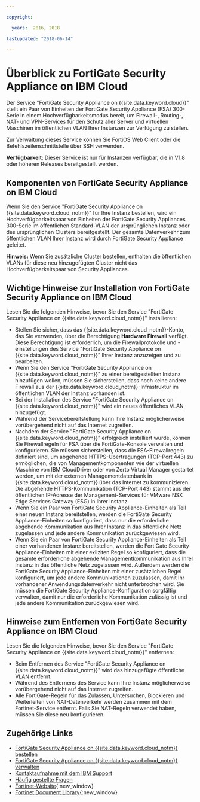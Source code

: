 ```yaml
---

copyright:

  years:  2016, 2018

lastupdated: "2018-06-14"

---
```


# Überblick zu FortiGate Security Appliance on IBM Cloud

Der Service "FortiGate Security Appliance on {{site.data.keyword.cloud}}" stellt ein Paar von Einheiten der FortiGate Security Appliance (FSA) 300-Serie in einem Hochverfügbarkeitsmodus bereit, um Firewall-, Routing-, NAT- und VPN-Services für den Schutz aller Server und virtuellen Maschinen im öffentlichen VLAN Ihrer Instanzen zur Verfügung zu stellen.

Zur Verwaltung dieses Service können Sie FortiOS Web Client oder die Befehlszeilenschnittstelle über SSH verwenden.

**Verfügbarkeit**: Dieser Service ist nur für Instanzen verfügbar, die in V1.8 oder höheren Releases bereitgestellt werden.

## Komponenten von FortiGate Security Appliance on IBM Cloud

Wenn Sie den Service "FortiGate Security Appliance on {{site.data.keyword.cloud_notm}}" für Ihre Instanz bestellen, wird ein Hochverfügbarkeitspaar von Einheiten der FortiGate Security Appliances 300-Serie im öffentlichen Standard-VLAN der ursprünglichen Instanz oder des ursprünglichen Clusters bereitgestellt. Der gesamte Datenverkehr zum öffentlichen VLAN Ihrer Instanz wird durch FortiGate Security Appliance geleitet.

**Hinweis:** Wenn Sie zusätzliche Cluster bestellen, enthalten die öffentlichen VLANs für diese neu hinzugefügten Cluster nicht das Hochverfügbarkeitspaar von Security Appliances.

## Wichtige Hinweise zur Installation von FortiGate Security Appliance on IBM Cloud

Lesen Sie die folgenden Hinweise, bevor Sie den Service "FortiGate Security Appliance on {{site.data.keyword.cloud_notm}}" installieren:
* Stellen Sie sicher, dass das {{site.data.keyword.cloud_notm}}-Konto, das Sie verwenden, über die Berechtigung **Hardware Firewall** verfügt. Diese Berechtigung ist erforderlich, um die Firewallprotokolle und -einstellungen des Service "FortiGate Security Appliance on {{site.data.keyword.cloud_notm}}" Ihrer Instanz anzuzeigen und zu bearbeiten.
* Wenn Sie den Service "FortiGate Security Appliance on {{site.data.keyword.cloud_notm}}" zu einer bereitgestellten Instanz hinzufügen wollen, müssen Sie sicherstellen, dass noch keine andere Firewall aus der {{site.data.keyword.cloud_notm}}-Infrastruktur im öffentlichen VLAN der Instanz vorhanden ist.
* Bei der Installation des Service "FortiGate Security Appliance on {{site.data.keyword.cloud_notm}}" wird ein neues öffentliches VLAN hinzugefügt.
* Während der Servicebereitstellung kann Ihre Instanz möglicherweise vorübergehend nicht auf das Internet zugreifen.
* Nachdem der Service "FortiGate Security Appliance on {{site.data.keyword.cloud_notm}}" erfolgreich installiert wurde, können Sie Firewallregeln für FSA über die FortiGate-Konsole verwalten und konfigurieren. Sie müssen sicherstellen, dass die FSA-Firewallregeln definiert sind, um abgehende HTTPS-Übertragungen (TCP-Port 443) zu ermöglichen, die von Managementkomponenten wie der virtuellen Maschine von IBM CloudDriver oder von Zerto Virtual Manager gestartet werden, um mit der externen Managementdatenbank in {{site.data.keyword.cloud_notm}} über das Internet zu kommunizieren. Die abgehende HTTPS-Kommunikation (TCP-Port 443) stammt aus der öffentlichen IP-Adresse der Management-Services für VMware NSX Edge Services Gateway (ESG) in Ihrer Instanz.
* Wenn Sie ein Paar von FortiGate Security Appliance-Einheiten als Teil einer neuen Instanz bereitstellen, werden die FortiGate Security Appliance-Einheiten so konfiguriert, dass nur die erforderliche abgehende Kommunikation aus Ihrer Instanz in das öffentliche Netz zugelassen und jede andere Kommunikation zurückgewiesen wird.
* Wenn Sie ein Paar von FortiGate Security Appliance-Einheiten als Teil einer vorhandenen Instanz bereitstellen, werden die FortiGate Security Appliance-Einheiten mit einer exliziten Regel so konfiguriert, dass die gesamte erforderliche abgehende Managementkommunikation aus Ihrer Instanz in das öffentliche Netz zugelassen wird. Außerdem werden die FortiGate Security Appliance-Einheiten mit einer zusätzlichen Regel konfiguriert, um jede andere Kommunikationen zuzulassen, damit Ihr vorhandener Anwendungsdatenverkehr nicht unterbrochen wird. Sie müssen die FortiGate Security Appliance-Konfiguration sorgfältig verwalten, damit nur die erforderliche Kommunikation zulässig ist und jede andere Kommunikation zurückgewiesen wird.

## Hinweise zum Entfernen von FortiGate Security Appliance on IBM Cloud

Lesen Sie die folgenden Hinweise, bevor Sie den Service "FortiGate Security Appliance on {{site.data.keyword.cloud_notm}}" entfernen:
* Beim Entfernen des Service "FortiGate Security Appliance on {{site.data.keyword.cloud_notm}}" wird das hinzugefügte öffentliche VLAN entfernt.
* Während des Entfernens des Service kann Ihre Instanz möglicherweise vorübergehend nicht auf das Internet zugreifen.
* Alle FortiGate-Regeln für das Zulassen, Untersuchen, Blockieren und Weiterleiten von NAT-Datenverkehr werden zusammen mit dem Fortinet-Service entfernt. Falls Sie NAT-Regeln verwendet haben, müssen Sie diese neu konfigurieren.

## Zugehörige Links

* [FortiGate Security Appliance on {{site.data.keyword.cloud_notm}} bestellen](fsa_ordering.html)
* [FortiGate Security Appliance on {{site.data.keyword.cloud_notm}} verwalten](managingfsa.html)
* [Kontaktaufnahme mit dem IBM Support](../vmonic/trbl_support.html)
* [Häufig gestellte Fragen](../vmonic/faq.html)
* [Fortinet-Website](https://www.fortinet.com/){:new_window}
* [Fortinet Document Library](http://docs.fortinet.com/fortigate/admin-guides){:new_window}
